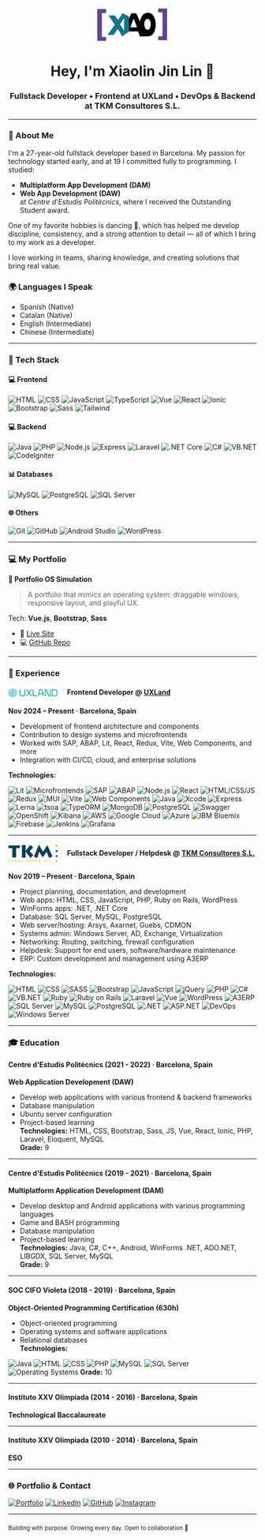<p align="center">
  <img src="xiao.png" width="150" alt="Xiaolin Jin Lin avatar" />
</p>

<h1 align="center">Hey, I'm Xiaolin Jin Lin 👋</h1>
<h3 align="center">Fullstack Developer • Frontend at UXLand • DevOps & Backend at TKM Consultores S.L.</h3>

---

### 👤 About Me

I'm a 27-year-old fullstack developer based in Barcelona. My passion for technology started early, and at 19 I committed fully to programming. I studied:

- **Multiplatform App Development (DAM)**
- **Web App Development (DAW)**  
  at *Centre d'Estudis Politècnics*, where I received the Outstanding Student award.

One of my favorite hobbies is dancing 🕺, which has helped me develop discipline, consistency, and a strong attention to detail — all of which I bring to my work as a developer.

I love working in teams, sharing knowledge, and creating solutions that bring real value.

### 🌍 Languages I Speak
- Spanish (Native)
- Catalan (Native)
- English (Intermediate)
- Chinese (Intermediate)

---

### 🚀 Tech Stack

#### 💻 Frontend
![HTML](https://img.shields.io/badge/-HTML5-E34F26?logo=html5&logoColor=fff)
![CSS](https://img.shields.io/badge/-CSS3-1572B6?logo=css3&logoColor=fff)
![JavaScript](https://img.shields.io/badge/-JavaScript-F7DF1E?logo=javascript&logoColor=000)
![TypeScript](https://img.shields.io/badge/-TypeScript-3178C6?logo=typescript&logoColor=fff)
![Vue](https://img.shields.io/badge/-Vue-4FC08D?logo=vue.js&logoColor=fff)
![React](https://img.shields.io/badge/-React-61DAFB?logo=react&logoColor=000)
![Ionic](https://img.shields.io/badge/-Ionic-3880FF?logo=ionic&logoColor=fff)
![Bootstrap](https://img.shields.io/badge/-Bootstrap-7952B3?logo=bootstrap&logoColor=fff)
![Sass](https://img.shields.io/badge/-Sass-CC6699?logo=sass&logoColor=fff)
![Tailwind](https://img.shields.io/badge/-TailwindCSS-38B2AC?logo=tailwind-css&logoColor=fff)

#### 💻 Backend
![Java](https://img.shields.io/badge/-Java-007396?logo=java&logoColor=fff)
![PHP](https://img.shields.io/badge/-PHP-777BB4?logo=php&logoColor=fff)
![Node.js](https://img.shields.io/badge/-Node.js-339933?logo=node.js&logoColor=fff)
![Express](https://img.shields.io/badge/-Express-000000?logo=express&logoColor=fff)
![Laravel](https://img.shields.io/badge/-Laravel-FF2D20?logo=laravel&logoColor=fff)
![.NET Core](https://img.shields.io/badge/-.NET-512BD4?logo=dotnet&logoColor=fff)
![C#](https://img.shields.io/badge/-C%23-239120?logo=c-sharp&logoColor=fff)
![VB.NET](https://img.shields.io/badge/-VB.NET-512BD4?logo=.net&logoColor=fff)
![CodeIgniter](https://img.shields.io/badge/-CodeIgniter-EF4223?logo=codeigniter&logoColor=fff)

#### 📊 Databases
![MySQL](https://img.shields.io/badge/-MySQL-4479A1?logo=mysql&logoColor=fff)
![PostgreSQL](https://img.shields.io/badge/-PostgreSQL-336791?logo=postgresql&logoColor=fff)
![SQL Server](https://img.shields.io/badge/-SQL%20Server-CC2927?logo=microsoft-sql-server&logoColor=fff)

#### 🌐 Others
![Git](https://img.shields.io/badge/-Git-F05032?logo=git&logoColor=fff)
![GitHub](https://img.shields.io/badge/-GitHub-181717?logo=github&logoColor=fff)
![Android Studio](https://img.shields.io/badge/-Android%20Studio-3DDC84?logo=android-studio&logoColor=fff)
![WordPress](https://img.shields.io/badge/-WordPress-21759B?logo=wordpress&logoColor=fff)

---

### 💻 My Portfolio

**📄 Portfolio OS Simulation**
> A portfolio that mimics an operating system: draggable windows, responsive layout, and playful UX.

Tech: **Vue.js**, **Bootstrap**, **Sass**

- 🔗 [Live Site](https://xiaojl.dev/)
- 💻 [GitHub Repo](https://github.com/x140l1n)

---

### 💼 Experience

#### <img src="uxland.png" width="100" style="vertical-align: middle; margin-right: 16px;" /> Frontend Developer @ [UXLand](https://www.uxland.es)
**Nov 2024 – Present · Barcelona, Spain**
- Development of frontend architecture and components
- Contribution to design systems and microfrontends
- Worked with SAP, ABAP, Lit, React, Redux, Vite, Web Components, and more
- Integration with CI/CD, cloud, and enterprise solutions

**Technologies:**

![Lit](https://img.shields.io/badge/-Lit-324FFF?logo=webcomponents.org&logoColor=fff)
![Microfrontends](https://img.shields.io/badge/-Microfrontends-000?style=flat&logo=webcomponents.org&logoColor=fff)
![SAP](https://img.shields.io/badge/-SAP-0FAAFF?logo=sap&logoColor=fff)
![ABAP](https://img.shields.io/badge/-ABAP-009999?style=flat)
![Node.js](https://img.shields.io/badge/-Node.js-339933?logo=node.js&logoColor=fff)
![React](https://img.shields.io/badge/-React-61DAFB?logo=react&logoColor=000)
![HTML/CSS/JS](https://img.shields.io/badge/-HTML/CSS/JS-F7DF1E?logo=javascript&logoColor=000)
![Redux](https://img.shields.io/badge/-Redux-764ABC?logo=redux&logoColor=fff)
![MUI](https://img.shields.io/badge/-MUI-007FFF?logo=mui&logoColor=fff)
![Vite](https://img.shields.io/badge/-Vite-646CFF?logo=vite&logoColor=fff)
![Web Components](https://img.shields.io/badge/-Web%20Components-29ABE2?style=flat)
![Java](https://img.shields.io/badge/-Java-007396?logo=java&logoColor=fff)
![Xcode](https://img.shields.io/badge/-Xcode-147EFB?logo=xcode&logoColor=fff)
![Express](https://img.shields.io/badge/-Express-000000?logo=express&logoColor=fff)
![Lerna](https://img.shields.io/badge/-Lerna-3E3E3E?style=flat)
![tsoa](https://img.shields.io/badge/-tsoa-blue?style=flat)
![TypeORM](https://img.shields.io/badge/-TypeORM-CB3837?style=flat)
![MongoDB](https://img.shields.io/badge/-MongoDB-47A248?logo=mongodb&logoColor=fff)
![PostgreSQL](https://img.shields.io/badge/-PostgreSQL-336791?logo=postgresql&logoColor=fff)
![Swagger](https://img.shields.io/badge/-Swagger-85EA2D?logo=swagger&logoColor=000)
![OpenShift](https://img.shields.io/badge/-OpenShift-E00?logo=red-hat-open-shift&logoColor=fff)
![Kibana](https://img.shields.io/badge/-Kibana-005571?logo=elastic&logoColor=fff)
![AWS](https://img.shields.io/badge/-AWS-232F3E?logo=amazon-aws&logoColor=fff)
![Google Cloud](https://img.shields.io/badge/-Google%20Cloud-4285F4?logo=google-cloud&logoColor=fff)
![Azure](https://img.shields.io/badge/-Azure-0078D4?logo=microsoft-azure&logoColor=fff)
![IBM Bluemix](https://img.shields.io/badge/-Bluemix-1F70C1?logo=ibm&logoColor=fff)
![Firebase](https://img.shields.io/badge/-Firebase-FFCA28?logo=firebase&logoColor=000)
![Jenkins](https://img.shields.io/badge/-Jenkins-D24939?logo=jenkins&logoColor=fff)
![Grafana](https://img.shields.io/badge/-Grafana-F46800?logo=grafana&logoColor=fff)

---

#### <img src="tkm.png" width="100" style="vertical-align: middle; margin-right: 16px;" /> Fullstack Developer / Helpdesk @ [TKM Consultores S.L.](https://www.tkmservicios.com)
**Nov 2019 – Present · Barcelona, Spain**
- Project planning, documentation, and development
- Web apps: HTML, CSS, JavaScript, PHP, Ruby on Rails, WordPress
- WinForms apps: .NET, .NET Core
- Database: SQL Server, MySQL, PostgreSQL
- Web server/hosting: Arsys, Axarnet, Guebs, CDMON
- Systems admin: Windows Server, AD, Exchange, Virtualization
- Networking: Routing, switching, firewall configuration
- Helpdesk: Support for end users, software/hardware maintenance
- ERP: Custom development and management using A3ERP

**Technologies:**

![HTML](https://img.shields.io/badge/-HTML5-E34F26?logo=html5&logoColor=fff)
![CSS](https://img.shields.io/badge/-CSS3-1572B6?logo=css3&logoColor=fff)
![SASS](https://img.shields.io/badge/-SASS-CC6699?logo=sass&logoColor=fff)
![Bootstrap](https://img.shields.io/badge/-Bootstrap-7952B3?logo=bootstrap&logoColor=fff)
![JavaScript](https://img.shields.io/badge/-JavaScript-F7DF1E?logo=javascript&logoColor=000)
![jQuery](https://img.shields.io/badge/-jQuery-0769AD?logo=jquery&logoColor=fff)
![PHP](https://img.shields.io/badge/-PHP-777BB4?logo=php&logoColor=fff)
![C#](https://img.shields.io/badge/-C%23-239120?logo=c-sharp&logoColor=fff)
![VB.NET](https://img.shields.io/badge/-VB.NET-512BD4?logo=.net&logoColor=fff)
![Ruby](https://img.shields.io/badge/-Ruby-CC342D?logo=ruby&logoColor=fff)
![Ruby on Rails](https://img.shields.io/badge/-Rails-CC0000?logo=rubyonrails&logoColor=fff)
![Laravel](https://img.shields.io/badge/-Laravel-FF2D20?logo=laravel&logoColor=fff)
![Vue](https://img.shields.io/badge/-Vue-4FC08D?logo=vue.js&logoColor=fff)
![WordPress](https://img.shields.io/badge/-WordPress-21759B?logo=wordpress&logoColor=fff)
![A3ERP](https://img.shields.io/badge/-A3ERP-blue?style=flat)
![SQL Server](https://img.shields.io/badge/-SQL%20Server-CC2927?logo=microsoft-sql-server&logoColor=fff)
![MySQL](https://img.shields.io/badge/-MySQL-4479A1?logo=mysql&logoColor=fff)
![PostgreSQL](https://img.shields.io/badge/-PostgreSQL-336791?logo=postgresql&logoColor=fff)
![.NET](https://img.shields.io/badge/-.NET-512BD4?logo=dotnet&logoColor=fff)
![ASP.NET](https://img.shields.io/badge/-ASP.NET-5C2D91?logo=dotnet&logoColor=fff)
![DevOps](https://img.shields.io/badge/-DevOps-000000?logo=azuredevops&logoColor=fff)
![Windows Server](https://img.shields.io/badge/-Windows%20Server-0078D6?logo=windows&logoColor=fff)

---

### 🎓 Education

#### Centre d'Estudis Politècnics (2021 - 2022) · Barcelona, Spain
**Web Application Development (DAW)**  
- Develop web applications with various frontend & backend frameworks  
- Database manipulation  
- Ubuntu server configuration  
- Project-based learning  
**Technologies:** HTML, CSS, Bootstrap, Sass, JS, Vue, React, Ionic, PHP, Laravel, Eloquent, MySQL  
**Grade:** 9

---

#### Centre d'Estudis Politècnics (2019 - 2021) · Barcelona, Spain
**Multiplatform Application Development (DAM)**  
- Develop desktop and Android applications with various programming languages  
- Game and BASH programming  
- Database manipulation  
- Project-based learning  
**Technologies:** Java, C#, C++, Android, WinForms .NET, ADO.NET, LIBGDX, SQL Server, MySQL  
**Grade:** 9

---

#### SOC CIFO Violeta (2018 - 2019) · Barcelona, Spain
**Object-Oriented Programming Certification (630h)**  
- Object-oriented programming  
- Operating systems and software applications  
- Relational databases  
**Technologies:**

![Java](https://img.shields.io/badge/-Java-007396?logo=java&logoColor=fff)
![HTML](https://img.shields.io/badge/-HTML5-E34F26?logo=html5&logoColor=fff)
![CSS](https://img.shields.io/badge/-CSS3-1572B6?logo=css3&logoColor=fff)
![PHP](https://img.shields.io/badge/-PHP-777BB4?logo=php&logoColor=fff)
![MySQL](https://img.shields.io/badge/-MySQL-4479A1?logo=mysql&logoColor=fff)
![SQL Server](https://img.shields.io/badge/-SQL%20Server-CC2927?logo=microsoft-sql-server&logoColor=fff)
![Operating Systems](https://img.shields.io/badge/-Operating%20Systems-555?style=flat)
**Grade:** 10

---

#### Instituto XXV Olimpiada (2014 - 2016) · Barcelona, Spain
**Technological Baccalaureate**

---

#### Instituto XXV Olimpiada (2010 - 2014) · Barcelona, Spain
**ESO**

---

### 🌐 Portfolio & Contact

[![Portfolio](https://img.shields.io/badge/-xiaojl.dev-000000?logo=vercel&logoColor=white)](https://xiaojl.dev)
[![LinkedIn](https://img.shields.io/badge/-Xiaolin%20Jin%20Lin-0077B5?logo=linkedin&logoColor=fff)](https://www.linkedin.com/in/xiaolin-jin-lin-017287173/)
[![GitHub](https://img.shields.io/badge/-x140l1n-181717?logo=github&logoColor=fff)](https://github.com/x140l1n)
[![Instagram](https://img.shields.io/badge/-@_xiao_97_-E4405F?logo=instagram&logoColor=fff)](https://www.instagram.com/_xiao_97_/)

---

<sub>Building with purpose. Growing every day. Open to collaboration 🚀</sub>
